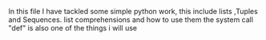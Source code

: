 In this file I have tackled some simple python work, this include lists ,Tuples and Sequences.
 list comprehensions and how to use them
the system call "def" is also one of the things i will use

